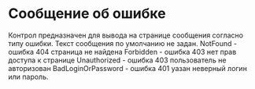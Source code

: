 ﻿---
description: 2.4.7
---
# Сообщение об ошибке
Контрол предназначен для вывода на странице сообщения согласно типу ошибки. Текст сообщения по умолчанию не задан.
NotFound - ошибка 404 страница не найдена
Forbidden - ошибка 403 нет прав доступа к странице
Unauthorized - ошибка 403 пользователь не авторизован
BadLoginOrPassword - ошибка 401 уазан неверный логин или пароль.

